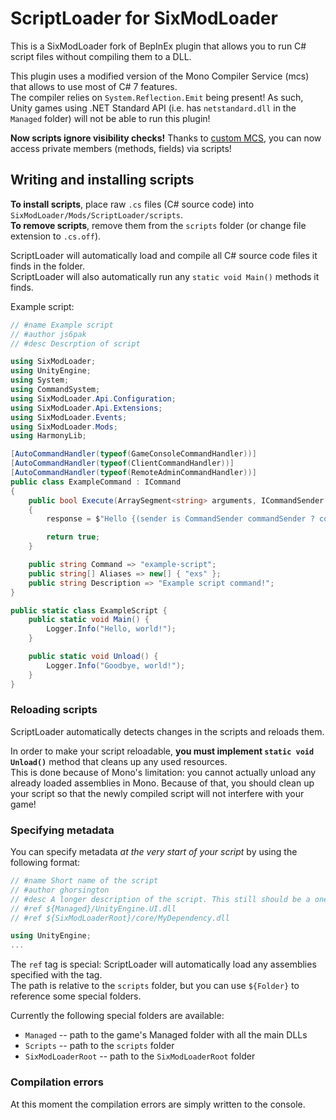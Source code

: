 # ScriptLoader for SixModLoader

This is a SixModLoader fork of BepInEx plugin that allows you to run C# script files without compiling them to a DLL.

This plugin uses a modified version of the Mono Compiler Service (mcs) that allows to use most of C# 7 features.  
The compiler relies on `System.Reflection.Emit` being present! As such, Unity games using .NET Standard API (i.e. has `netstandard.dll` in the `Managed` folder) 
will not be able to run this plugin!

**Now scripts ignore visibility checks!** Thanks to [custom MCS](https://github.com/denikson/mcs-unity), you can now access private members (methods, fields) via scripts!

## Writing and installing scripts

**To install scripts**, place raw `.cs` files (C# source code) into `SixModLoader/Mods/ScriptLoader/scripts`.  
**To remove scripts**, remove them from the `scripts` folder (or change file extension to `.cs.off`).

ScriptLoader will automatically load and compile all C# source code files it finds in the folder.  
ScriptLoader will also automatically run any `static void Main()` methods it finds.

Example script:

```csharp
// #name Example script
// #author js6pak
// #desc Descrption of script

using SixModLoader;
using UnityEngine;
using System;
using CommandSystem;
using SixModLoader.Api.Configuration;
using SixModLoader.Api.Extensions;
using SixModLoader.Events;
using SixModLoader.Mods;
using HarmonyLib;

[AutoCommandHandler(typeof(GameConsoleCommandHandler))]
[AutoCommandHandler(typeof(ClientCommandHandler))]
[AutoCommandHandler(typeof(RemoteAdminCommandHandler))]
public class ExampleCommand : ICommand
{
    public bool Execute(ArraySegment<string> arguments, ICommandSender sender, out string response)
    {
        response = $"Hello {(sender is CommandSender commandSender ? commandSender.Nickname : "someone")}!";

        return true;
    }

    public string Command => "example-script";
    public string[] Aliases => new[] { "exs" };
    public string Description => "Example script command!";
}

public static class ExampleScript {
    public static void Main() {
        Logger.Info("Hello, world!");
    }

    public static void Unload() {
        Logger.Info("Goodbye, world!");
    }
}
```

### Reloading scripts

ScriptLoader automatically detects changes in the scripts and reloads them.  

In order to make your script reloadable, **you must implement `static void Unload()`** method that cleans up any used resources.  
This is done because of Mono's limitation: you cannot actually unload any already loaded assemblies in Mono. Because of that, you should 
clean up your script so that the newly compiled script will not interfere with your game!

### Specifying metadata

You can specify metadata *at the very start of your script* by using the following format:

```csharp
// #name Short name of the script
// #author ghorsington
// #desc A longer description of the script. This still should be a one-liner.
// #ref ${Managed}/UnityEngine.UI.dll
// #ref ${SixModLoaderRoot}/core/MyDependency.dll

using UnityEngine;
...
```

The `ref` tag is special: ScriptLoader will automatically load any assemblies specified with the tag.  
The path is relative to the `scripts` folder, but you can use `${Folder}` to reference some special folders.

Currently the following special folders are available:

* `Managed` -- path to the game's Managed folder with all the main DLLs
* `Scripts` -- path to the `scripts` folder
* `SixModLoaderRoot` -- path to the `SixModLoaderRoot` folder

### Compilation errors

At this moment the compilation errors are simply written to the console.